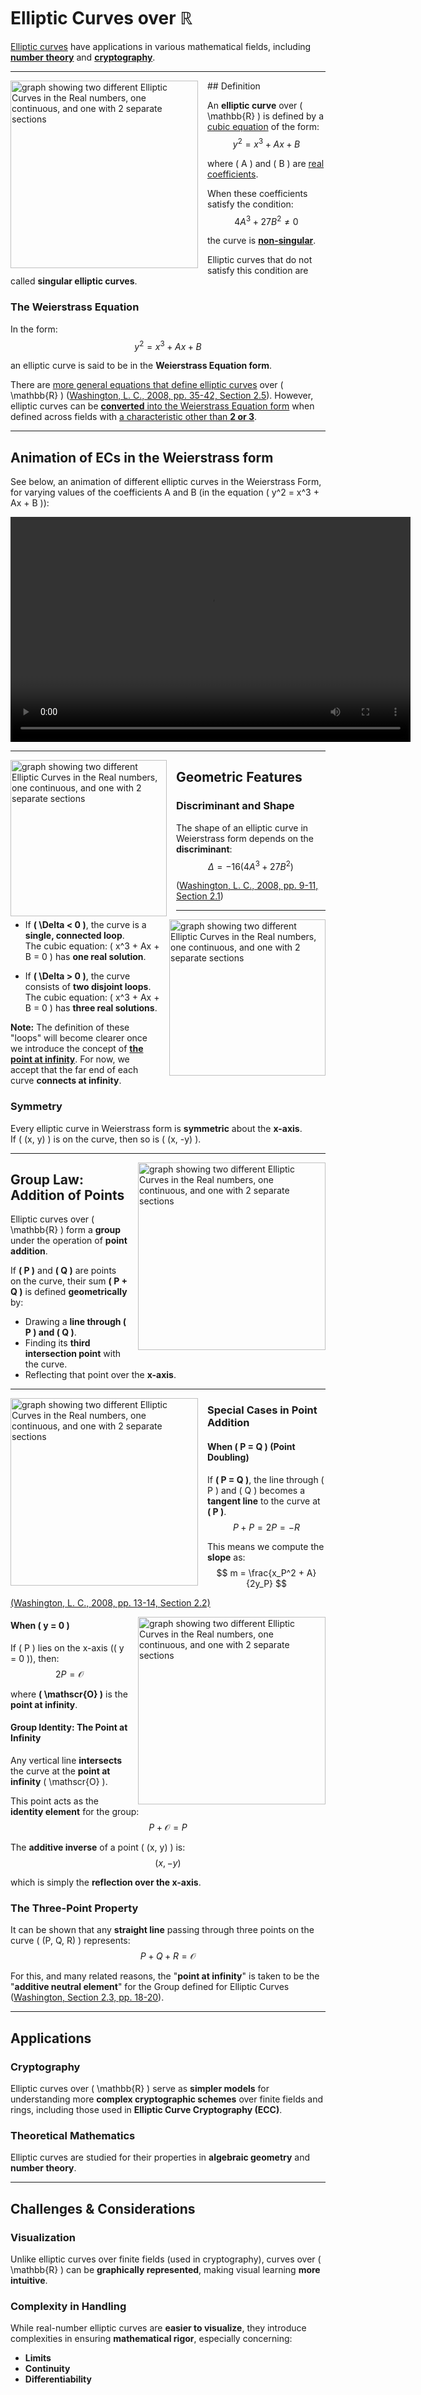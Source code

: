 # Elliptic Curves over ℝ

[Elliptic curves](https://mathworld.wolfram.com/EllipticCurve.html#:~:text=Formally%2C%20an%20elliptic%20curve%20over,%2C%20or%20a%20finite%20field.) have applications in various mathematical fields, including [**number theory**](https://mathworld.wolfram.com/NumberTheory.html#:~:text=Number%20theory%20is%20a%20vast,the%20properties%20of%20whole%20numbers.) and [**cryptography**](https://mathworld.wolfram.com/Cryptography.html).

---

<div style="float: left; margin-right: 15px;">
    <img src="img/ec-in-R.png" alt="graph showing two different Elliptic Curves in the Real numbers, one continuous, and one with 2 separate sections" width="300px">
</div>
## Definition

An **elliptic curve** over \( \mathbb{R} \) is defined by a [cubic equation](https://mathworld.wolfram.com/CubicEquation.html#:~:text=A%20cubic%20equation%20is%20an,solutions%20of%20a%20cubic%20equation.) of the form:
$$ y^2 = x^3 + Ax + B $$

where \( A \) and \( B \) are [real coefficients](https://mathworld.wolfram.com/Coefficient.html).

When these coefficients satisfy the condition:
$$ 4A^3 + 27B^2 \neq 0 $$

the curve is [**non-singular**](https://mathworld.wolfram.com/Determinant.html).

Elliptic curves that do not satisfy this condition are called **singular elliptic curves**.

### **The Weierstrass Equation**

In the form:
$$ y^2 = x^3 + Ax + B $$

an elliptic curve is said to be in the **Weierstrass Equation form**.

There are [more general equations that define elliptic curves](https://mathworld.wolfram.com/EllipticCurve.html) over \( \mathbb{R} \) ([Washington, L. C., 2008, pp. 35-42, Section 2.5](acknowledgements-bibliography.md)). However, elliptic curves can be [**converted** into the Weierstrass Equation form](https://crypto.stanford.edu/pbc/notes/elliptic/weier.html) when defined across fields with [a characteristic other than **2 or 3**](https://mathworld.wolfram.com/EllipticCurve.html).

---

## Animation of ECs in the Weierstrass form

See below, an animation of different elliptic curves in the Weierstrass Form, for varying values of the coefficients A and B (in the equation \( y^2 = x^3 + Ax + B \)):

<div style="text-align: center;">
  <video width="640" height="360" controls>
    <source src="vid/weierstrass-form.mp4" type="video/mp4">
    Your browser does not support the video tag.
  </video>
</div>

---

<div style="float: left; margin-right: 15px;">
    <img src="img/geometry.jpg" alt="graph showing two different Elliptic Curves in the Real numbers, one continuous, and one with 2 separate sections" width="250px">
</div>

## Geometric Features

### **Discriminant and Shape**

The shape of an elliptic curve in Weierstrass form depends on the **discriminant**:
$$ \Delta = -16(4A^3 + 27B^2) $$

([Washington, L. C., 2008, pp. 9-11, Section 2.1](acknowledgements-bibliography))

---

<div style="float: right; margin-left: 15px;">
    <img src="img/geometry2.jpg" alt="graph showing two different Elliptic Curves in the Real numbers, one continuous, and one with 2 separate sections" width="250px">
</div>

- If **\( \Delta < 0 \)**, the curve is a **single, connected loop**.  
  The cubic equation: \( x^3 + Ax + B = 0 \) has **one real solution**.

- If **\( \Delta > 0 \)**, the curve consists of **two disjoint loops**.  
  The cubic equation: \( x^3 + Ax + B = 0 \) has **three real solutions**.

**Note:** The definition of these "loops" will become clearer once we introduce the concept of [**the point at infinity**](projective-plane). For now, we accept that the far end of each curve **connects at infinity**.

### **Symmetry**

Every elliptic curve in Weierstrass form is **symmetric** about the **x-axis**.  
If \( (x, y) \) is on the curve, then so is \( (x, -y) \).

---

<div style="float: right; margin-left: 15px;">
    <img src="img/group-law.jpg" alt="graph showing two different Elliptic Curves in the Real numbers, one continuous, and one with 2 separate sections" width="300px">
</div>

## Group Law: Addition of Points

Elliptic curves over \( \mathbb{R} \) form a **group** under the operation of **point addition**.

If **\( P \)** and **\( Q \)** are points on the curve, their sum **\( P + Q \)** is defined **geometrically** by:

- Drawing a **line through \( P \) and \( Q \)**.
- Finding its **third intersection point** with the curve.
- Reflecting that point over the **x-axis**.

---

<div style="float: left; margin-right: 15px;">
    <img src="img/group-law-2.png" alt="graph showing two different Elliptic Curves in the Real numbers, one continuous, and one with 2 separate sections" width="300px">
</div>

### **Special Cases in Point Addition**

#### **When \( P = Q \) (Point Doubling)**

If **\( P = Q \)**, the line through \( P \) and \( Q \) becomes a **tangent line** to the curve at **\( P \)**.
$$ P + P = 2P = -R $$

This means we compute the **slope** as:
$$ m = \frac{x_P^2 + A}{2y_P} $$

[(Washington, L. C., 2008, pp. 13-14, Section 2.2)](acknowledgements-bibliography)

<div style="float: right; margin-left: 15px;">
    <img src="img/group-law-3.png" alt="graph showing two different Elliptic Curves in the Real numbers, one continuous, and one with 2 separate sections" width="300px">
</div>

#### **When \( y = 0 \)**

If \( P \) lies on the x-axis (\( y = 0 \)), then:
$$ 2P = \mathscr{O} $$

where **\( \mathscr{O} \)** is the **point at infinity**.

#### **Group Identity: The Point at Infinity**

Any vertical line **intersects** the curve at the **point at infinity** \( \mathscr{O} \).

This point acts as the **identity element** for the group:
$$ P + \mathscr{O} = P $$

The **additive inverse** of a point \( (x, y) \) is:
$$ (x, -y) $$

which is simply the **reflection over the x-axis**.

### **The Three-Point Property**

It can be shown that any **straight line** passing through three points on the curve \( (P, Q, R) \) represents:
$$ P + Q + R = \mathscr{O} $$

For this, and many related reasons, the "**point at infinity**" is taken to be the "**additive neutral element**" for the Group defined for Elliptic Curves ([Washington, Section 2.3, pp. 18-20](acknowledgements-bibliography)).

---

## Applications

### **Cryptography**

Elliptic curves over \( \mathbb{R} \) serve as **simpler models** for understanding more **complex cryptographic schemes** over finite fields and rings, including those used in **Elliptic Curve Cryptography (ECC)**.

### **Theoretical Mathematics**

Elliptic curves are studied for their properties in **algebraic geometry** and **number theory**.

---

## Challenges & Considerations

### **Visualization**

Unlike elliptic curves over finite fields (used in cryptography), curves over \( \mathbb{R} \) can be **graphically represented**, making visual learning **more intuitive**.

### **Complexity in Handling**

While real-number elliptic curves are **easier to visualize**, they introduce complexities in ensuring **mathematical rigor**, especially concerning:

- **Limits**
- **Continuity**
- **Differentiability**
